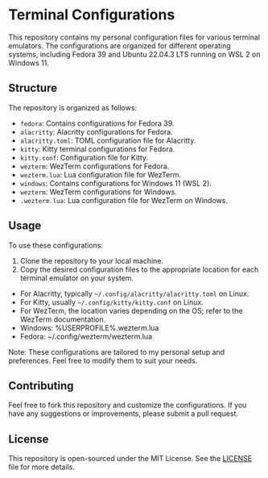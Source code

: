 
# Terminal Configurations

This repository contains my personal configuration files for various terminal emulators. The configurations are organized for different operating systems, including Fedora 39 and Ubuntu 22.04.3 LTS running on WSL 2 on Windows 11.

## Structure

The repository is organized as follows:

- `fedora`: Contains configurations for Fedora 39.
- `alacritty`: Alacritty configurations for Fedora.
- `alacritty.toml`: TOML configuration file for Alacritty.
- `kitty`: Kitty terminal configurations for Fedora.
- `kitty.conf`: Configuration file for Kitty.
- `wezterm`: WezTerm configurations for Fedora.
- `wezterm.lua`: Lua configuration file for WezTerm.
- `windows`: Contains configurations for Windows 11 (WSL 2).
- `wezterm`: WezTerm configurations for Windows.
- `.wezterm.lua`: Lua configuration file for WezTerm on Windows.

## Usage

To use these configurations:

1. Clone the repository to your local machine.
2. Copy the desired configuration files to the appropriate location for each terminal emulator on your system.
- For Alacritty, typically `~/.config/alacritty/alacritty.toml` on Linux.
- For Kitty, usually `~/.config/kitty/kitty.conf` on Linux.
- For WezTerm, the location varies depending on the OS; refer to the WezTerm documentation.
- Windows: %USERPROFILE%\.wezterm.lua
- Fedora: ~/.config/wezterm/wezterm.lua

Note: These configurations are tailored to my personal setup and preferences. Feel free to modify them to suit your needs.

## Contributing

Feel free to fork this repository and customize the configurations. If you have any suggestions or improvements, please submit a pull request.

## License

This repository is open-sourced under the MIT License. See the [LICENSE](LICENSE) file for more details.
